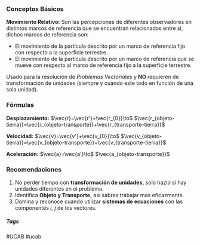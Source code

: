 ### Conceptos Básicos

**Movimiento Relativo:**  Son las percepciones de diferentes observadores en distintos marcos de referencia que se encuentran relacionados entre si, dichos marcos de referencia son:

- El movimiento de la partícula descrito por un marco de referencia fijo con respecto a la superficie terrestre.
- El movimiento de la partícula descrito por un marco de referencia que se mueve con respecto al marco de referencia fijo a la superficie terrestre.

Usado para la resolución de *Problemas Vectoriales* y **NO** requieren de transformación de unidades (siempre y cuando este todo en función de una sola unidad).
<br>
### Fórmulas

**Desplazamiento:**  $\vec{r}=\vec{r'}+\vec{r_{0}}\to$  $\vec{r_{objeto-tierra}}=\vec{r_{objeto-transporte}}+\vec{r_{transporte-tierra}}$

**Velocidad:**  $\vec{v}=\vec{v'}+\vec{v_{0}}\to$  $\vec{v_{objeto-tierra}}=\vec{v_{objeto-transporte}}+\vec{v_{transporte-tierra}}$  

**Aceleración:**  $\vec{a}=\vec{a'}\to$  $\vec{a_{objeto-transporte}}$
<br>
### Recomendaciones

1. No perder tiempo con **transformación de unidades,** solo hazlo si hay unidades diferentes en el problema.
2. Identifica **Objeto y Transporte,** así sabras trabajar mas eficazmente.
3. Domina y reconoce cuando utilizar **sistemas de ecuaciones** con las componentes *i, j* de los vectores.

##### Tags

#UCAB #ucab
